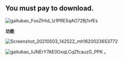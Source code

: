 
## You must pay to download.

![gaitubao_FosZlHid_Iz1PRE5qAO72Bj1vfEs](https://user-images.githubusercontent.com/82256583/116867416-b5ec2000-ac3f-11eb-9e14-05311a157cdb.jpg)

**功能**


                                                                                                    




![Screenshot_20210503_142522_mh1620023653772](https://user-images.githubusercontent.com/82256583/116847223-b0311300-ac1c-11eb-9766-fb85b552e768.jpg)

![gaitubao_liJNErY7AE0OxqLCqZfcauzG_PPK](https://user-images.githubusercontent.com/82256583/116868244-03b55800-ac41-11eb-84d2-3b7a1903d38c.gif)
。
